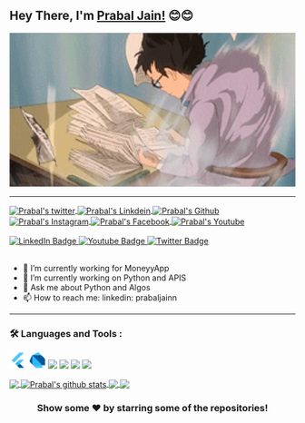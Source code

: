 ## Hey There, I'm [Prabal Jain!](https://www.linkedin.com/in/prabaljainn/) 😊😊

<div align="center">
<!--   <img src="https://media.giphy.com/media/dWesBcTLavkZuG35MI/giphy.gif" width="600" height="300"/> -->
  <a href="#"><img width="800" height="auto" src="https://github.com/prabaljainn/prabaljainn/blob/main/intro.gif" height="175px"/></a>
</div>


---


<a href="https://twitter.com/prabaljainn">
  <img align="center" alt="Prabal's twitter" width="22px" src="https://cdn.jsdelivr.net/npm/simple-icons@v3/icons/twitter.svg" />
</a>
<a href="https://linkedin.com/in/prabaljainn">
  <img align="center" alt="Prabal's Linkdein" width="22px" src="https://cdn.jsdelivr.net/npm/simple-icons@v3/icons/linkedin.svg" />
</a>
<a href="https://github.com/prabaljainn">
  <img align="center" alt="Prabal's Github" width="22px" src="https://cdn.jsdelivr.net/npm/simple-icons@v3/icons/github.svg" />
</a>

<a href="https://instagram.com/prabalj.exe/">
  <img align="center" alt="Prabal's Instagram" width="22px" src="https://cdn.jsdelivr.net/npm/simple-icons@v3/icons/instagram.svg" />
</a>
<a href="https://www.facebook.com/prabaljainn/">
  <img align="center" alt="Prabal's Facebook" width="22px" src="https://cdn.jsdelivr.net/npm/simple-icons@v3/icons/facebook.svg" />
</a>
<a href="https://www.youtube.com/channel/UCbDS3Z0ZmxtVc45j8BU92Zw">
  <img align="center" alt="Prabal's Youtube" width="22px" src="https://cdn.jsdelivr.net/npm/simple-icons@v3/icons/youtube.svg" />
</a>

<br/>
<br/>



<div id="badges">
  <a href="https://linkedin.com/in/prabaljainn">
    <img src="https://img.shields.io/badge/LinkedIn-blue?style=for-the-badge&logo=linkedin&logoColor=white" alt="LinkedIn Badge"/>
  </a>
  <a href="https://www.youtube.com/channel/UCbDS3Z0ZmxtVc45j8BU92Zw">
    <img src="https://img.shields.io/badge/YouTube-red?style=for-the-badge&logo=youtube&logoColor=white" alt="Youtube Badge"/>
  </a>
  <a href="https://twitter.com/prabaljainn">
    <img src="https://img.shields.io/badge/Twitter-blue?style=for-the-badge&logo=twitter&logoColor=white" alt="Twitter Badge"/>
  </a>
</div>
  
  <img src="https://komarev.com/ghpvc/?username=your-github-username&style=flat-square&color=blue" alt=""/>

<!-- <b>GitHub Profile Visitor Counter</b>
<br><br>
![Visitor Count](https://profile-counter.glitch.me/{prabaljainn}/count.svg)
/> -->

- 🔭 I’m currently working for MoneyyApp
- 🌱 I’m currently working on Python and APIS
- 💬 Ask me about Python and Algos
- 📫 How to reach me: linkedin: prabaljainn


---

### :hammer_and_wrench: Languages and Tools :

<code><img height="30" src="https://raw.githubusercontent.com/github/explore/80688e429a7d4ef2fca1e82350fe8e3517d3494d/topics/flutter/flutter.png"></code>
<code><img height="30" src="https://raw.githubusercontent.com/github/explore/80688e429a7d4ef2fca1e82350fe8e3517d3494d/topics/dart/dart.png"></code>
<code><img height="30" src="https://user-images.githubusercontent.com/62801988/132631615-f36cc3e6-cf1e-4b1a-b049-534676ef963d.png"></code>
<code><img height="30" src="https://user-images.githubusercontent.com/62801988/132631744-c7738d6f-030d-41f4-a08c-8c8e867956c2.png"></code>
<code><img height="30" src="https://user-images.githubusercontent.com/62801988/132631720-46795914-b8bb-42bb-adb8-b003b42e5108.png"></code>
<code><img height="30" src="https://user-images.githubusercontent.com/62801988/132631695-3cdfb6ec-e914-4bff-9bba-f170bc7180a1.png"></code>
<br>

<a href="https://github.com/prabaljainn">
  <img align="center" src="https://github-readme-stats.vercel.app/api/top-langs/?username=prabaljainn&theme=dark&hide_langs_below=1" />
</a>
<a href="https://github.com/prabaljainn">
 <img align="center" src="https://github-readme-stats.vercel.app/api?username=prabaljainn&show_icons=true&theme=dark&line_height=27" alt="Prabal's github stats"/>
</a>
<a href="https://github.com/prabaljainn/Linkedin-Connection-Bot">
  <img align="center" src="https://github-readme-stats.vercel.app/api/pin/?username=prabaljainn&repo=Linkedin-Connection-Bot&theme=dark" />

</a>
<a href="https://github.com/prabaljainn/leetcode-solutions">
 <img align="center" src="https://github-readme-stats.vercel.app/api/pin/?username=prabaljainn&repo=leetcode-solutions&theme=dark" />
</a>

<div align="center">

### Show some ❤️ by starring some of the repositories!

</div>

